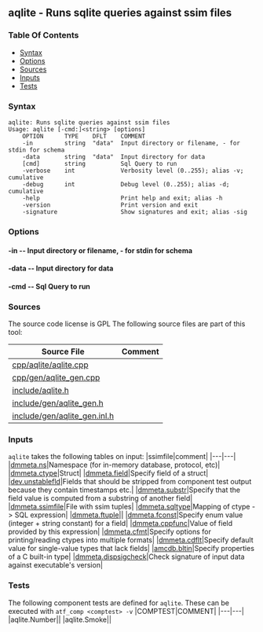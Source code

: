 ## aqlite - Runs sqlite queries against ssim files


### Table Of Contents
<a href="#table-of-contents"></a>
* [Syntax](#syntax)
* [Options](#options)
* [Sources](#sources)
* [Inputs](#inputs)
* [Tests](#tests)

### Syntax
<a href="#syntax"></a>
```
aqlite: Runs sqlite queries against ssim files
Usage: aqlite [-cmd:]<string> [options]
    OPTION      TYPE    DFLT    COMMENT
    -in         string  "data"  Input directory or filename, - for stdin for schema
    -data       string  "data"  Input directory for data
    [cmd]       string          Sql Query to run
    -verbose    int             Verbosity level (0..255); alias -v; cumulative
    -debug      int             Debug level (0..255); alias -d; cumulative
    -help                       Print help and exit; alias -h
    -version                    Print version and exit
    -signature                  Show signatures and exit; alias -sig

```

### Options
<a href="#options"></a>

#### -in -- Input directory or filename, - for stdin for schema
<a href="#-in"></a>

#### -data -- Input directory for data
<a href="#-data"></a>

#### -cmd -- Sql Query to run
<a href="#-cmd"></a>

### Sources
<a href="#sources"></a>
The source code license is GPL
The following source files are part of this tool:

|Source File|Comment|
|---|---|
|[cpp/aqlite/aqlite.cpp](/cpp/aqlite/aqlite.cpp)||
|[cpp/gen/aqlite_gen.cpp](/cpp/gen/aqlite_gen.cpp)||
|[include/aqlite.h](/include/aqlite.h)||
|[include/gen/aqlite_gen.h](/include/gen/aqlite_gen.h)||
|[include/gen/aqlite_gen.inl.h](/include/gen/aqlite_gen.inl.h)||

### Inputs
<a href="#inputs"></a>
`aqlite` takes the following tables on input:
|ssimfile|comment|
|---|---|
|[dmmeta.ns](/txt/ssimdb/dmmeta/ns.md)|Namespace (for in-memory database, protocol, etc)|
|[dmmeta.ctype](/txt/ssimdb/dmmeta/ctype.md)|Struct|
|[dmmeta.field](/txt/ssimdb/dmmeta/field.md)|Specify field of a struct|
|[dev.unstablefld](/txt/ssimdb/dev/unstablefld.md)|Fields that should be stripped from component test output because they contain timestamps etc.|
|[dmmeta.substr](/txt/ssimdb/dmmeta/substr.md)|Specify that the field value is computed from a substring of another field|
|[dmmeta.ssimfile](/txt/ssimdb/dmmeta/ssimfile.md)|File with ssim tuples|
|[dmmeta.sqltype](/txt/ssimdb/dmmeta/sqltype.md)|Mapping of ctype -> SQL expression|
|[dmmeta.ftuple](/txt/ssimdb/dmmeta/ftuple.md)||
|[dmmeta.fconst](/txt/ssimdb/dmmeta/fconst.md)|Specify enum value (integer + string constant) for a field|
|[dmmeta.cppfunc](/txt/ssimdb/dmmeta/cppfunc.md)|Value of field provided by this expression|
|[dmmeta.cfmt](/txt/ssimdb/dmmeta/cfmt.md)|Specify options for printing/reading ctypes into multiple formats|
|[dmmeta.cdflt](/txt/ssimdb/dmmeta/cdflt.md)|Specify default value for single-value types that lack fields|
|[amcdb.bltin](/txt/ssimdb/amcdb/bltin.md)|Specify properties of a C built-in type|
|[dmmeta.dispsigcheck](/txt/ssimdb/dmmeta/dispsigcheck.md)|Check signature of input data against executable's version|

### Tests
<a href="#tests"></a>
The following component tests are defined for `aqlite`.
These can be executed with `atf_comp <comptest> -v`
|COMPTEST|COMMENT|
|---|---|
|aqlite.Number||
|aqlite.Smoke||

